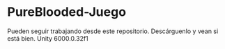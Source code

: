 # PureBlooded-Juego
Pueden seguir trabajando desde este repositorio. Descárguenlo y vean si está bien. Unity 6000.0.32f1
